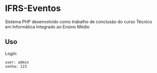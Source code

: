 # IFRS-Eventos

Sistema PHP desenvolvido como trabalho de conclusão do curso Técnico em Informática Integrado ao Ensino Médio


## Uso

Login:

	user: admin
	senha: 123